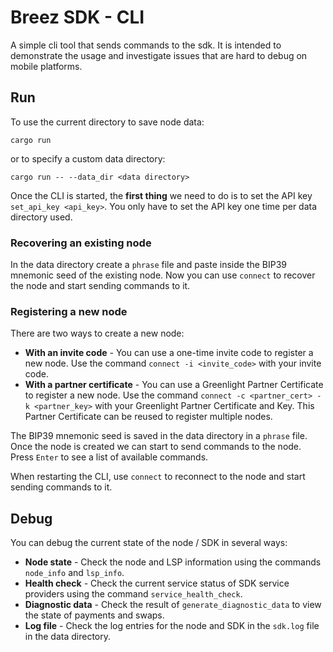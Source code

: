 # Breez SDK - CLI

A simple cli tool that sends commands to the sdk. It is intended to demonstrate the usage and investigate issues that are hard to debug on mobile platforms.

## Run

To use the current directory to save node data:
```
cargo run
```

or to specify a custom data directory:
```
cargo run -- --data_dir <data directory>
```

Once the CLI is started, the **first thing** we need to do is to set the API key `set_api_key <api_key>`. You only have to set the API key one time per data directory used.

### Recovering an existing node

In the data directory create a `phrase` file and paste inside the BIP39 mnemonic seed of the existing node. Now you can use `connect` to recover the node and start sending commands to it.

### Registering a new node

There are two ways to create a new node:
* **With an invite code** - You can use a one-time invite code to register a new node. Use the command `connect -i <invite_code>` with your invite code.
* **With a partner certificate** - You can use a Greenlight Partner Certificate to register a new node. Use the command `connect -c <partner_cert> -k <partner_key>` with your Greenlight Partner Certificate and Key. This Partner Certificate can be reused to register multiple nodes.

The BIP39 mnemonic seed is saved in the data directory in a `phrase` file. Once the node is created we can start to send commands to the node. Press `Enter` to see a list of available commands. 

When restarting the CLI, use `connect` to reconnect to the node and start sending commands to it.

## Debug

You can debug the current state of the node / SDK in several ways:

* **Node state** - Check the node and LSP information using the commands `node_info` and `lsp_info`.
* **Health check** - Check the current service status of SDK service providers using the command `service_health_check`.
* **Diagnostic data** - Check the result of `generate_diagnostic_data` to view the state of payments and swaps.
* **Log file** - Check the log entries for the node and SDK in the `sdk.log` file in the data directory.
